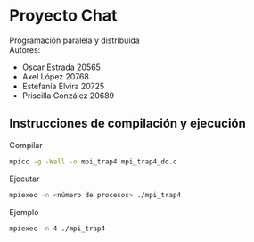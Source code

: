 # Proyecto Chat
Programación paralela y distribuida  
Autores:
- Oscar Estrada 20565
- Axel López 20768
- Estefanía Elvira 20725
- Priscilla González 20689

## Instrucciones de compilación y ejecución
Compilar

```bash
mpicc -g -Wall -o mpi_trap4 mpi_trap4_do.c
```

Ejecutar
```bash
mpiexec -n <número de procesos> ./mpi_trap4
```

Ejemplo
```bash
mpiexec -n 4 ./mpi_trap4
```
